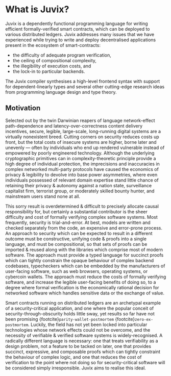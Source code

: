 # What is Juvix?

Juvix is a dependently functional programming language for writing efficient formally-verified smart contracts, which can be deployed to various distributed ledgers. Juvix addresses many issues that we have experienced while trying to write and deploy decentralised applications present in the ecosystem of smart-contracts:

- the difficulty of adequate program verification,
- the ceiling of compositional complexity,
- the illegibility of execution costs, and
- the lock-in to particular backends.

The Juvix compiler synthesises a high-level frontend syntax with support for dependent-linearly types and several other cutting-edge research ideas from programming language design and type theory.

## Motivation

Selected out by the twin Darwinian reapers of language network-effect path-dependence and latency-over-correctness content delivery incentives, secure, legible, large-scale, long-running digital systems are a virtually nonexistent breed. Cutting corners on security reduces costs up front, but the total costs of insecure systems are higher, borne later and unevenly — often by individuals who end up rendered vulnerable instead of empowered by poorly engineered technology. Although the underlying cryptographic primitives can in complexity-theoretic principle provide a high degree of individual protection, the imprecisions and inaccuracies in complex networked multi-party protocols have caused the economics of privacy & legibility to devolve into base power asymmetries, where even individuals possessed of relevant domain expertise stand little chance of retaining their privacy & autonomy against a nation state, surveillance capitalist firm, terrorist group, or moderately skilled bounty hunter, and mainstream users stand none at all.

This sorry result is overdetermined & difficult to precisely allocate causal responsibility for, but certainly a substantial contributor is the sheer difficulty and cost of formally verifying complex software systems. Most frequently, security is trial-and-error. At best, models are written and checked separately from the code, an expensive and error-prone process. An approach to security which can be expected to result in a different outcome must be constructive, unifying code & proofs into a single language, and must be compositional, so that sets of proofs can be imported & reused along with the libraries which comprise most of modern software. The approach must provide a typed language for succinct proofs which can tightly constrain the opaque behaviour of complex backend codebases, typecheckers which can be embedded by the manufacturers of user-facing software, such as web browsers, operating systems, or cybercoin wallets. The approach must reduce the costs of formally verifying software, and increase the legible user-facing benefits of doing so, to a degree where formal verification is the economically rational decision for networked software which handles sensitive data or the exchange of value.

Smart contracts running on distributed ledgers are an archetypal example of a security-critical application, and one where the popular conceit of security-through-obscurity holds little sway, yet results so far have not been promising {footcite}`parity-wallet-postmortem` {footcite}`zero-ex-postmortem`. Luckily, the field has not yet been locked into particular technologies whose network effects could not be overcome, and the necessity of verifiable & verified software systems is widely-recognised. A radically different language is necessary: one that treats verifiability as a design problem, not a feature to be tacked on later, one that provides succinct, expressive, and composable proofs which can tightly constraint the behaviour of complex logic, and one that reduces the cost of verification to the point where not doing so for security-critical software will be considered simply irresponsible. Juvix aims to realise this ideal.


```{footbibliography}
```
